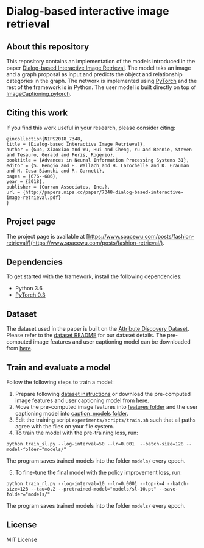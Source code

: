 # Dialog-based interactive image retrieval 

## About this repository
This repository contains an implementation of the models introduced in the paper [Dialog-based Interactive Image Retrieval](https://papers.nips.cc/paper/7348-dialog-based-interactive-image-retrieval.pdf). The model taks an image and a graph proposal as input and predicts the object and relationship categories in the graph. The network  is implemented using [PyTorch](https://pytorch.org/) and the rest of the framework is in Python. The user model is built directly on top of [ImageCaptioning.pytorch](https://github.com/ruotianluo/ImageCaptioning.pytorch). 

## Citing this work
If you find this work useful in your research, please consider citing:
```
@incollection{NIPS2018_7348,
title = {Dialog-based Interactive Image Retrieval},
author = {Guo, Xiaoxiao and Wu, Hui and Cheng, Yu and Rennie, Steven and Tesauro, Gerald and Feris, Rogerio},
booktitle = {Advances in Neural Information Processing Systems 31},
editor = {S. Bengio and H. Wallach and H. Larochelle and K. Grauman and N. Cesa-Bianchi and R. Garnett},
pages = {676--686},
year = {2018},
publisher = {Curran Associates, Inc.},
url = {http://papers.nips.cc/paper/7348-dialog-based-interactive-image-retrieval.pdf}
}
```
## Project page
The project page is available at [https://www.spacewu.com/posts/fashion-retrieval/](https://www.spacewu.com/posts/fashion-retrieval/).

## Dependencies
To get started with the framework, install the following dependencies:
- Python 3.6
- [PyTorch 0.3](https://pytorch.org/get-started/previous-versions/)

## Dataset
The  dataset used in the paper is built on the [Attribute Discovery Dataset](http://tamaraberg.com/attributesDataset/index.html). Please refer to the [dataset README](dataset/) for our dataset details. The pre-computed image features and user captioning model can be downloaded from [here](https://ibm.box.com/s/a1zml3pyx4v8yblvy48oyjt1vsbjbkrk). 


## Train and evaluate a model
Follow the following steps to train a model:
1. Prepare following [dataset instructions](dataset/) or download the pre-computed image features and user captioning model from [here](https://ibm.box.com/s/a1zml3pyx4v8yblvy48oyjt1vsbjbkrk).
2. Move the pre-computed image features into [features folder](features/) and the user captioning model into [caption_models folder](caption_models/). 
3. Edit the training script `experiments/scripts/train.sh` such that all paths agree with the files on your file system.
4. To train the model with the pre-training loss, run:
```
python train_sl.py --log-interval=50 --lr=0.001  --batch-size=128 --model-folder="models/"
```
The program saves trained models into the folder `models/` every epoch. 

5. To fine-tune the final model with the policy improvement loss, run:
```
python train_rl.py --log-interval=10 --lr=0.0001 --top-k=4 --batch-size=128 --tau=0.2 --pretrained-model="models/sl-10.pt" --save-folder="models/"
```
The program saves trained models into the folder `models/` every epoch. 


## License
MIT License
